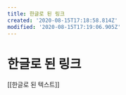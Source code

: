 ```yaml
---
title: 한글로 된 링크
created: '2020-08-15T17:18:58.814Z'
modified: '2020-08-15T17:19:06.905Z'
---
```


# 한글로 된 링크

[[한글로 된 텍스트]]
